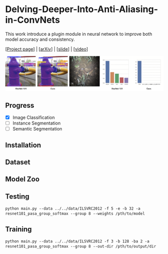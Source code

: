 # Delving-Deeper-Into-Anti-Aliasing-in-ConvNets

This work introduce a plugin module in neural network to improve both model accuracy and consistency.

\[[Project page](https://duckduckgo.com)\] | \[[arXiv](https://duckduckgo.com)\] | \[[slide](https://duckduckgo.com)\] | \[[video](https://duckduckgo.com)\]

![alt text](images/tittle.gif)

## Progress
- [x] Image Classification
- [ ] Instance Segmentation
- [ ] Semantic Segmentation

## Installation

## Dataset

## Model Zoo

## Testing

```
python main.py --data ../../data/ILSVRC2012 -f 5 -e -b 32 -a resnet101_pasa_group_softmax --group 8 --weights /pth/to/model
```

## Training
```
python main.py --data ../../data/ILSVRC2012 -f 3 -b 128 -ba 2 -a resnet101_pasa_group_softmax --group 8 --out-dir /pth/to/output/dir
```
